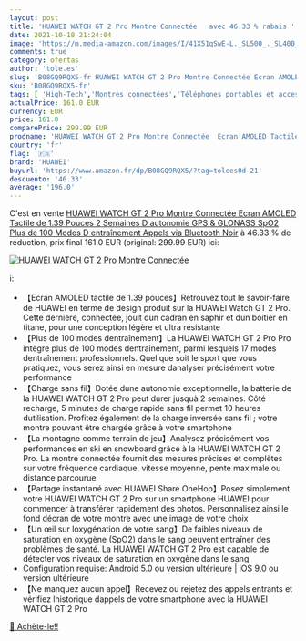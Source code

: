 ```yaml
---
layout: post
title: 'HUAWEI WATCH GT 2 Pro Montre Connectée   avec 46.33 % rabais '
date: 2021-10-18 21:24:04
image: 'https://m.media-amazon.com/images/I/41X51qSwE-L._SL500_._SL400_.jpg'
comments: true
category: ofertas
author: 'tole.es'
slug: 'B08GQ9RQX5-fr HUAWEI WATCH GT 2 Pro Montre Connectée Ecran AMOLED...'
sku: 'B08GQ9RQX5-fr'
tags: [ 'High-Tech','Montres connectées','Téléphones portables et accessoires','huawei', ]
actualPrice: 161.0 EUR
currency: EUR
price: 161.0
comparePrice: 299.99 EUR
prodname: 'HUAWEI WATCH GT 2 Pro Montre Connectée  Ecran AMOLED Tactile de 1.39 Pouces  2 Semaines D autonomie  GPS & GLONASS  SpO2  Plus de 100 Modes D entraînement  Appels via Bluetooth  Noir'
country: 'fr'
flag: '🇫🇷'
brand: 'HUAWEI'
buyurl: 'https://www.amazon.fr/dp/B08GQ9RQX5/?tag=tolees0d-21'
descuento: '46.33'
average: '196.0'
---
```


C'est en vente [HUAWEI WATCH GT 2 Pro Montre Connectée  Ecran AMOLED Tactile de 1.39 Pouces  2 Semaines D autonomie  GPS & GLONASS  SpO2  Plus de 100 Modes D entraînement  Appels via Bluetooth  Noir](https://www.amazon.fr/dp/B08GQ9RQX5/?tag=tolees0d-21)  à  46.33 % de réduction, prix final  161.0 EUR (original: 299.99 EUR) ici:

[![HUAWEI WATCH GT 2 Pro Montre Connectée  ](https://m.media-amazon.com/images/I/41X51qSwE-L._SL500_._SL400_.jpg)](https://www.amazon.fr/dp/B08GQ9RQX5/?tag=tolees0d-21)

ℹ️:

- 【Ecran AMOLED tactile de 1.39 pouces】Retrouvez tout le savoir-faire de HUAWEI en terme de design produit sur la HUAWEI Watch GT 2 Pro. Cette dernière, connectée, jouit dun cadran en saphir et dun boitier en titane, pour une conception légère et ultra résistante
- 【Plus de 100 modes dentraînement】La HUAWEI WATCH GT 2 Pro Pro intègre plus de 100 modes dentraînement, parmi lesquels 17 modes dentraînement professionnels. Quel que soit le sport que vous pratiquez, vous serez ainsi en mesure danalyser précisément votre performance
- 【Charge sans fil】Dotée dune autonomie exceptionnelle, la batterie de la HUAWEI WATCH GT 2 Pro peut durer jusquà 2 semaines. Côté recharge, 5 minutes de charge rapide sans fil permet 10 heures dutilisation. Profitez également de la charge inversée sans fil ; votre montre pouvant être chargée grâce à votre smartphone
- 【La montagne comme terrain de jeu】Analysez précisément vos performances en ski en snowboard grâce à la HUAWEI WATCH GT 2 Pro. La montre connectée fournit des mesures précises et complètes sur votre fréquence cardiaque, vitesse moyenne, pente maximale ou distance parcourue
- 【Partage instantané avec HUAWEI Share OneHop】Posez simplement votre HUAWEI WATCH GT 2 Pro sur un smartphone HUAWEI pour commencer à transférer rapidement des photos. Personnalisez ainsi le fond décran de votre montre avec une image de votre choix
- 【Un œil sur loxygénation de votre sang】De faibles niveaux de saturation en oxygène (SpO2) dans le sang peuvent entraîner des problèmes de santé. La HUAWEI WATCH GT 2 Pro est capable de détecter vos niveaux de saturation en oxygène dans le sang
- Configuration requise: Android 5.0 ou version ultérieure | iOS 9.0 ou version ultérieure
- 【Ne manquez aucun appel】Recevez ou rejetez des appels entrants et vérifiez lhistorique dappels de votre smartphone avec la HUAWEI WATCH GT 2 Pro

[🛒 Achète-le!!](https://www.amazon.fr/dp/B08GQ9RQX5/?tag=tolees0d-21)
